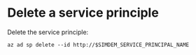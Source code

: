# Delete a service principle


Delete the service principle:

```
az ad sp delete --id http://$SIMDEM_SERVICE_PRINCIPAL_NAME
```
